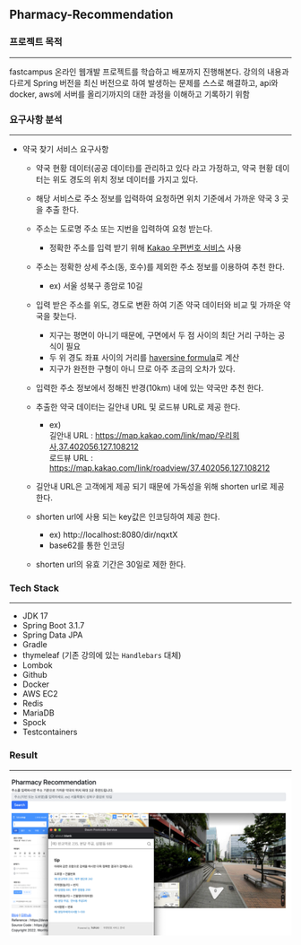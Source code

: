 ## Pharmacy-Recommendation

### 프로젝트 목적

---
 fastcampus 온라인 웹개발 프로젝트를 학습하고 배포까지 진행해본다. 
 강의의 내용과 다르게 Spring 버전을 최신 버전으로 하여 발생하는 문제를 스스로 해결하고, 
 api와 docker, aws에 서버를 올리기까지의 대한 과정을 이해하고 기록하기 위함


### 요구사항 분석

---
- 약국 찾기 서비스 요구사항
  - 약국 현황 데이터(공공 데이터)를 관리하고 있다 라고 가정하고, 약국 현황 데이터는 위도 경도의 위치 정보 데이터를 가지고 있다.
  - 해당 서비스로 주소 정보를 입력하여 요청하면 위치 기준에서 가까운 약국 3 곳을 추출 한다.
  - 주소는 도로명 주소 또는 지번을 입력하여 요청 받는다.
    - 정확한 주소를 입력 받기 위해 [Kakao 우편번호 서비스](https://postcode.map.daum.net/guide) 사용
  - 주소는 정확한 상세 주소(동, 호수)를 제외한 주소 정보를 이용하여 추천 한다.
    - ex) 서울 성북구 종암로 10길
  - 입력 받은 주소를 위도, 경도로 변환 하여 기존 약국 데이터와 비교 및 가까운 약국을 찾는다.
    - 지구는 평면이 아니기 때문에, 구면에서 두 점 사이의 최단 거리 구하는 공식이 필요
    - 두 위 경도 좌표 사이의 거리를 [haversine formula](https://en.wikipedia.org/wiki/Haversine_formula)로 계산
    - 지구가 완전한 구형이 아니 므로 아주 조금의 오차가 있다.
  - 입력한 주소 정보에서 정해진 반경(10km) 내에 있는 약국만 추천 한다.
  - 추출한 약국 데이터는 길안내 URL 및 로드뷰 URL로 제공 한다.
    - ex)    
      길안내 URL : https://map.kakao.com/link/map/우리회사,37.402056,127.108212    
      로드뷰 URL : https://map.kakao.com/link/roadview/37.402056,127.108212

  - 길안내 URL은 고객에게 제공 되기 때문에 가독성을 위해 shorten url로 제공 한다.
  - shorten url에 사용 되는 key값은 인코딩하여 제공 한다.
    - ex) http://localhost:8080/dir/nqxtX
    - base62를 통한 인코딩
  - shorten url의 유효 기간은 30일로 제한 한다.

### Tech Stack

--- 
 - JDK 17
 - Spring Boot 3.1.7
 - Spring Data JPA
 - Gradle
 - thymeleaf (기존 강의에 있는 `Handlebars` 대체)
 - Lombok
 - Github
 - Docker
 - AWS EC2
 - Redis
 - MariaDB
 - Spock
 - Testcontainers

### Result

---
![Pharmacy-Recommendation_result](img%2FPharmacy-Recommendation_result.png)